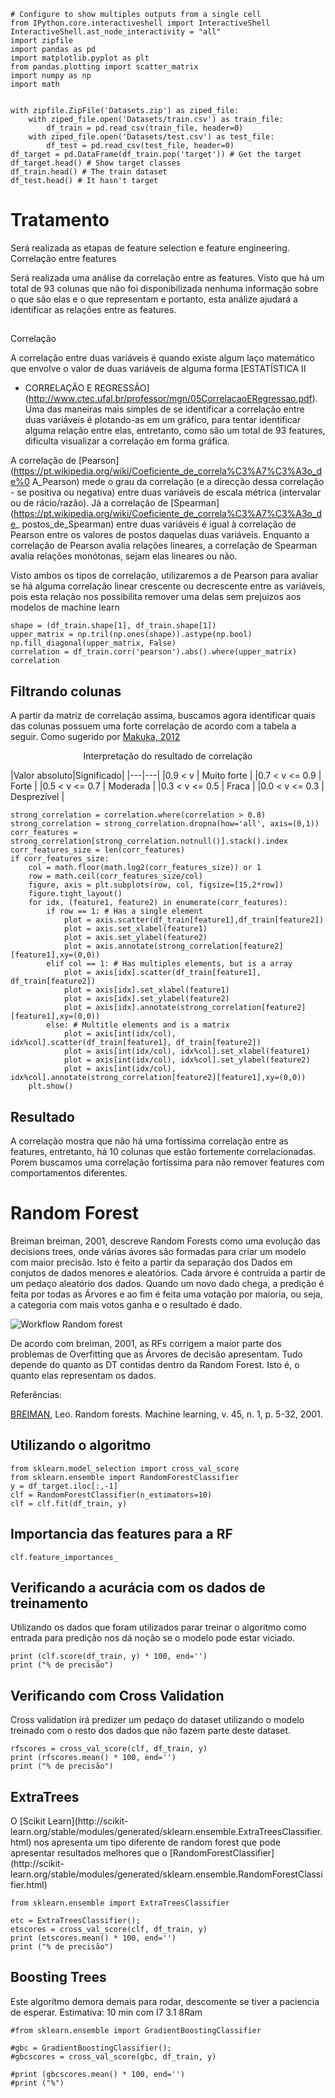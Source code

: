 ```{.python .input}
# Configure to show multiples outputs from a single cell
from IPython.core.interactiveshell import InteractiveShell
InteractiveShell.ast_node_interactivity = "all"
import zipfile
import pandas as pd
import matplotlib.pyplot as plt
from pandas.plotting import scatter_matrix
import numpy as np
import math
```

```{.python .input}

with zipfile.ZipFile('Datasets.zip') as ziped_file:
    with ziped_file.open('Datasets/train.csv') as train_file:
        df_train = pd.read_csv(train_file, header=0)
    with ziped_file.open('Datasets/test.csv') as test_file:
        df_test = pd.read_csv(test_file, header=0)
df_target = pd.DataFrame(df_train.pop('target')) # Get the target
df_target.head() # Show target classes
df_train.head() # The train dataset
df_test.head() # It hasn't target

```

# Tratamento

Será realizada as etapas de feature selection e feature
engineering.
Correlação entre features

Será realizada uma análise da correlação
entre as features. Visto que há um total de 93 colunas que não foi
disponibilizada nenhuma informação sobre o que são elas e o que representam e
portanto, esta análize ajudará a identificar as relações entre as features.

##
Correlação

A correlação entre duas variáveis é quando existe algum laço
matemático que envolve o valor de duas variáveis de alguma forma [ESTATÍSTICA II
- CORRELAÇÃO E
REGRESSÃO](http://www.ctec.ufal.br/professor/mgn/05CorrelacaoERegressao.pdf).
Uma das maneiras mais simples de se identificar a correlação entre duas
variáveis é plotando-as em um gráfico, para tentar identificar alguma relação
entre elas, entretanto, como são um total de 93 features, dificulta visualizar a
correlação em forma gráfica.

A correlação de
[Pearson](https://pt.wikipedia.org/wiki/Coeficiente_de_correla%C3%A7%C3%A3o_de%0
A_Pearson)
mede o grau da correlação (e a direcção dessa correlação - se positiva ou
negativa) entre duas variáveis de escala métrica (intervalar ou de rácio/razão).
Já a correlação de
[Spearman](https://pt.wikipedia.org/wiki/Coeficiente_de_correla%C3%A7%C3%A3o_de_
postos_de_Spearman)
entre duas variáveis é igual à correlação de Pearson entre os valores de postos
daquelas duas variáveis. Enquanto a correlação de Pearson avalia relações
lineares, a correlação de Spearman avalia relações monótonas, sejam elas
lineares ou não.

Visto ambos os tipos de correlação, utilizaremos a de Pearson
para avaliar se há alguma correlação linear crescente ou decrescente entre as
variáveis, pois esta relação nos possibilita remover uma delas sem prejuizos aos
modelos de machine learn

```{.python .input}
shape = (df_train.shape[1], df_train.shape[1])
upper_matrix = np.tril(np.ones(shape)).astype(np.bool)
np.fill_diagonal(upper_matrix, False)
correlation = df_train.corr('pearson').abs().where(upper_matrix)
correlation
```

## Filtrando colunas

A partir da matriz de correlação assima, buscamos agora
identificar quais das colunas possuem uma forte correlação de acordo com a
tabela a seguir.
Como sugerido por [Makuka,
2012](https://www.ncbi.nlm.nih.gov/pmc/articles/PMC3576830/)
<center>Interpretação do resultado de correlação </center>

|Valor
absoluto|Significado|
|---|---|
|0.9 < v | Muito forte |
|0.7 < v <= 0.9 | Forte |
|0.5 < v <= 0.7 | Moderada |
|0.3 < v <= 0.5 | Fraca |
|0.0 < v <= 0.3 | Desprezível |

```{.python .input}
strong_correlation = correlation.where(correlation > 0.8)
strong_correlation = strong_correlation.dropna(how='all', axis=(0,1))
corr_features = strong_correlation[strong_correlation.notnull()].stack().index
corr_features_size = len(corr_features)
if corr_features_size:
    col = math.floor(math.log2(corr_features_size)) or 1
    row = math.ceil(corr_features_size/col)
    figure, axis = plt.subplots(row, col, figsize=[15,2*row])
    figure.tight_layout()
    for idx, (feature1, feature2) in enumerate(corr_features):
        if row == 1: # Has a single element
            plot = axis.scatter(df_train[feature1],df_train[feature2])
            plot = axis.set_xlabel(feature1)
            plot = axis.set_ylabel(feature2)
            plot = axis.annotate(strong_correlation[feature2][feature1],xy=(0,0))
        elif col == 1: # Has multiples elements, but is a array
            plot = axis[idx].scatter(df_train[feature1], df_train[feature2])
            plot = axis[idx].set_xlabel(feature1)
            plot = axis[idx].set_ylabel(feature2)
            plot = axis[idx].annotate(strong_correlation[feature2][feature1],xy=(0,0))
        else: # Multitle elements and is a matrix
            plot = axis[int(idx/col), idx%col].scatter(df_train[feature1], df_train[feature2])
            plot = axis[int(idx/col), idx%col].set_xlabel(feature1)
            plot = axis[int(idx/col), idx%col].set_ylabel(feature2)
            plot = axis[int(idx/col), idx%col].annotate(strong_correlation[feature2][feature1],xy=(0,0))
    plt.show()
```

## Resultado

A correlação mostra que não há uma fortíssima correlação entre as
features, entretanto, há 10 colunas que estão fortemente correlacionadas. Porem
buscamos uma correlação fortíssima para não remover features com comportamentos
diferentes.

# Random Forest

Breiman breiman, 2001, descreve Random Forests como uma evolução das decisions
trees, onde várias ávores são formadas para criar um modelo com maior precisão.
Isto é feito a partir da separação dos Dados em conjutos
de dados menores e aleatórios. Cada árvore é contruida a partir de um pedaço
aleatório dos dados. Quando um novo dado chega, a predição é feita por todas as
Árvores e ao fim é feita uma
votação por maioria, ou seja, a categoria com mais votos ganha e o resultado é
dado.

![Workflow Random forest](forest.jpg)

De acordo com breiman, 2001, as RFs corrigem a maior parte dos problemas de
Overfitting que as Árvores de decisão apresentam. Tudo depende do quanto as DT
contidas dentro da Random Forest. Isto é, o quanto elas representam os dados.

Referências:

[BREIMAN](https://www.stat.berkeley.edu/users/breiman/randomforest2001.pdf),
Leo. Random forests. Machine learning, v. 45, n. 1, p. 5-32, 2001.

## Utilizando o algoritmo

```{.python .input}
from sklearn.model_selection import cross_val_score
from sklearn.ensemble import RandomForestClassifier
y = df_target.iloc[:,-1]
clf = RandomForestClassifier(n_estimators=10)
clf = clf.fit(df_train, y)

```

## Importancia das features para a RF

```{.python .input}
clf.feature_importances_
```

## Verificando a acurácia com os dados de treinamento

Utilizando os dados que foram utilizados parar treinar o algoritmo como entrada
para predição nos dá noção se o modelo pode estar viciado.

```{.python .input}
print (clf.score(df_train, y) * 100, end='')
print ("% de precisão")
```

## Verificando com Cross Validation

Cross validation irá predizer um pedaço do dataset utilizando o modelo treinado
com o resto dos dados que não fazem parte deste dataset.

```{.python .input}
rfscores = cross_val_score(clf, df_train, y)
print (rfscores.mean() * 100, end='')
print ("% de precisão")
```

## ExtraTrees

O [Scikit Learn](http://scikit-
learn.org/stable/modules/generated/sklearn.ensemble.ExtraTreesClassifier.html)
nos apresenta um tipo diferente de random forest que pode apresentar resultados
melhores que o [RandomForestClassifier](http://scikit-
learn.org/stable/modules/generated/sklearn.ensemble.RandomForestClassifier.html)

```{.python .input}
from sklearn.ensemble import ExtraTreesClassifier

etc = ExtraTreesClassifier();
etscores = cross_val_score(clf, df_train, y)
print (etscores.mean() * 100, end='')
print ("% de precisão")
```

## Boosting Trees

Este algorítmo demora demais para rodar, descomente se tiver a paciencia de
esperar.
Estimativa: 10 min com I7 3.1  8Ram

```{.python .input}
#from sklearn.ensemble import GradientBoostingClassifier

#gbc = GradientBoostingClassifier();
#gbcscores = cross_val_score(gbc, df_train, y)
```

```{.python .input}
#print (gbcscores.mean() * 100, end='')
#print ("%")
```
